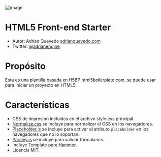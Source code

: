 ![image](https://dl.dropboxusercontent.com/u/2402696/external/logo-sancho.png)

HTML5 Front-end Starter
===================================================

- Autor: Adrian Quevedo [adrianquevedo.com](http://adrianquevedo.com)
- Twitter: [@adrianengine](http://twitter.com/adrianengine)

Propósito
=======

Esta es una plantilla basada en H5BP [html5boilerplate.com](http://html5boilerplate.com), se puede usar para iniciar un proyecto en HTML5.

Características
========

- CSS de impresión incluidos en el archivo style.css principal.
- [Normalize.css](http://necolas.github.com/normalize.css/) se incluye para normalizar el CSS en los navegadores.
- [Placeholder.js](http://mths.be/placeholder) se incluye para activar el atributo ```placeholder``` en los navegadores que no lo soportan.
- [Parsley.js](http://parsleyjs.org/) se incluye para validar formularios.
- Incluye Template para [Hammer](http://hammerformac.com/).
- Licencia MIT.